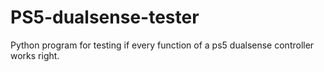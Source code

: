 # PS5-dualsense-tester

Python program for testing if every function of a ps5 dualsense controller works right.
